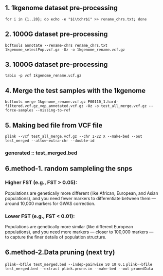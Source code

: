 ## 1. 1kgenome dataset pre-processing
```for i in {1..20}; do echo -e "$i\tchr$i" >> rename_chrs.txt; done```
## 2. 1000G dataset pre-processing
```bcftools annotate --rename-chrs rename_chrs.txt 1kgenome_selectPop.vcf.gz -Oz -o 1kgenome_rename.vcf.gz```
## 3. 1000G dataset pre-processing
```tabix -p vcf 1kgenome_rename.vcf.gz```

## 4. Merge the test samples with the 1kgenome
```bcftools merge 1kgenome_rename.vcf.gz P00110_1.hard-filtered.vcf.gz_vep_annotated.vcf.gz -Oz -o test_all_merge.vcf.gz --force-samples --missing-to-ref```
## 5. Making bed file from VCF file
```plink --vcf test_all_merge.vcf.gz --chr 1-22 X --make-bed --out test_merged --allow-extra-chr --double-id```

### generated :: test_merged.bed


## 6.method-1. random sampleling the snps 
### Higher FST (e.g., FST > 0.05): 
Populations are genetically more different (like African, European, and Asian populations), and you need fewer markers to differentiate between them — around 10,000 markers for GWAS correction.
### Lower FST (e.g., FST < 0.01): 
Populations are genetically more similar (like different European populations), and you need more markers — closer to 100,000 markers — to capture the finer details of population structure.


## 6.method-2.Data pruning (next try)

```plink--bfile test_merged.bed --indep-pairwise 50 10 0.1```
```plink--bfile test_merged.bed --extract plink.prune.in --make-bed --out prunedData```
